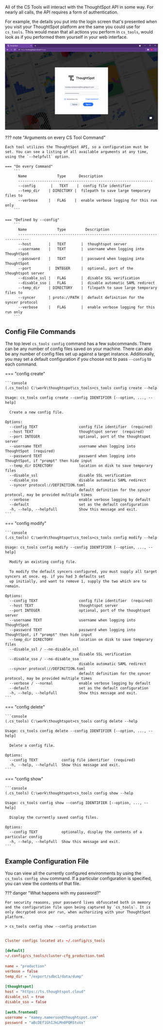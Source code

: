 All of the CS Tools will interact with the ThoughtSpot API in some way. For nearly all calls, the API requires a form of authentication.

For example, the details you put into the login screen that's presented when you visit your ThoughtSpot platform are the same you could use for `cs_tools`. This would mean that all actions you perform in `cs_tools`, would look as if you performed them yourself in your web interface.

![thoughtspot-ui-login](login_screen.png)

??? note "Arguments on every CS Tool Command"

    Each tool utilizes the ThoughtSpot API, so a configuration must be set. You can see a listing of all available arguments at any time, using the `--helpfull` option.

    === "On every Command"
        ```
          Name              Type      Description
          --------------------------------------------------------------
          --config       |   TEXT    |  config file identifier
          --temp_dir    | DIRECTORY |  filepath to save large temporary files to
          --verbose     |   FLAG    |  enable verbose logging for this run only
        ```

    === "Defined by --config"
        ```
          Name              Type         Description
          ---------------------------------------------------------------------------
          --host        |   TEXT       |  thoughtspot server
          --username    |   TEXT       |  username when logging into ThoughtSpot
          --password    |   TEXT       |  password when logging into ThoughtSpot
          --port        |  INTEGER     |  optional, port of the thoughtspot server
          --disable_ssl |   FLAG       |  disable SSL verification
          --disable_sso |   FLAG       |  disable automatic SAML redirect
          --temp_dir    | DIRECTORY    |  filepath to save large temporary files to
          --syncer      | proto://PATH |  default definition for the syncer protocol
          --verbose     |   FLAG       |  enable verbose logging for this run only
        ```


## Config File Commands

The top level `cs_tools config` command has a few subcommands. There can be any number of config files saved on your machine. There can also be any number of config files set up against a target instance. Additionally, you may set a default configuration if you choose not to pass `--config` to each command.

=== "config create"

    ```console
    (.cs_tools) C:\work\thoughtspot\cs_tools>cs_tools config create --help

    Usage: cs_tools config create --config IDENTIFIER [--option, ..., --help]

      Create a new config file.

    Options:
      --config TEXT                   config file identifier  (required)
      --host TEXT                     thoughtspot server  (required)
      --port INTEGER                  optional, port of the thoughtspot server
      --username TEXT                 username when logging into ThoughtSpot  (required)
      --password TEXT                 password when logging into ThoughtSpot, if "prompt" then hide input
      --temp_dir DIRECTORY            location on disk to save temporary files
      --disable_ssl                   disable SSL verification
      --disable_sso                   disable automatic SAML redirect
      --syncer protocol://DEFINITION.toml
                                      default definition for the syncer protocol, may be provided multiple times
      --verbose                       enable verbose logging by default
      --default                       set as the default configuration
      -h, --help, --helpfull          Show this message and exit.
    ```

=== "config modify"

    ```console
    (.cs_tools) C:\work\thoughtspot\cs_tools>cs_tools config modify --help

    Usage: cs_tools config modify --config IDENTIFIER [--option, ..., --help]

      Modify an existing config file.

      To modify the default syncers configured, you must supply all target syncers at once. eg. if you had 3 defaults set
      up initially, and want to remove 1, supply the two which are to remain.

    Options:
      --config TEXT                   config file identifier  (required)
      --host TEXT                     thoughtspot server
      --port INTEGER                  optional, port of the thoughtspot server
      --username TEXT                 username when logging into ThoughtSpot
      --password TEXT                 password when logging into ThoughtSpot, if "prompt" then hide input
      --temp_dir DIRECTORY            location on disk to save temporary files
      --disable_ssl / --no-disable_ssl
                                      disable SSL verification
      --disable_sso / --no-disable_sso
                                      disable automatic SAML redirect
      --syncer protocol://DEFINITION.toml
                                      default definition for the syncer protocol, may be provided multiple times
      --verbose / --normal            enable verbose logging by default
      --default                       set as the default configuration
      -h, --help, --helpfull          Show this message and exit.
    ```

=== "config delete"

    ```console
    (.cs_tools) C:\work\thoughtspot>cs_tools config delete --help

    Usage: cs_tools config delete --config IDENTIFIER [--option, ..., --help]

      Delete a config file.

    Options:
      --config TEXT           config file identifier  (required)
      -h, --help, --helpfull  Show this message and exit.
    ```

=== "config show"

    ```console
    (.cs_tools) C:\work\thoughtspot>cs_tools config show --help

    Usage: cs_tools config show --config IDENTIFIER [--option, ..., --help]

      Display the currently saved config files.

    Options:
      --config TEXT           optionally, display the contents of a particular config
      -h, --help, --helpfull  Show this message and exit.
    ```

## Example Configuration File

You can view all the currently configured environments by using the `cs_tools config show` command. If a particular configuration is specified, you can view the contents of that file.

??? danger "What happens with my password?"
    
    For security reasons, your password lives obfuscated both in memory and the configuration file upon being captured by `cs_tools`. It is only decrypted once per run, when authorizing with your ThoughtSpot platform.

`> cs_tools config show --config production`

```toml

Cluster configs located at: ~/.config/cs_tools

[default]
~/.config/cs_tools/cluster-cfg_production.toml

name = "production"
verbose = false
temp_dir = "/export/sdbc1/data/dump"

[thoughtspot]
host = "https://ts.thoughtspot.cloud"
disable_ssl = true
disable_sso = false

[auth.frontend]
username = "namey.namerson@thoughtspot.com"
password = "aBcDEf1GhIJkLMnOPQRStuVx"
```
